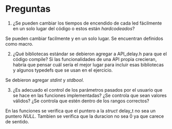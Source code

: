 # Preguntas

1. ¿Se pueden cambiar los tiempos de encendido de cada led fácilmente en un solo lugar 
del código o estos están _hardcodeados_?

Se pueden cambiar facilmente y en un solo lugar. Se encuentran definidos como macro.

2. ¿Qué bibliotecas estándar se debieron agregar a API_delay.h para que el código compile? Si las funcionalidades de una API propia crecieran, habría que pensar cuál sería el mejor lugar para incluir esas bibliotecas y algunos typedefs que se usan en el ejercicio.

Se debieron agregar _stdint_ y _stdbool_.

3. ¿Es adecuado el control de los parámetros pasados por el usuario que se hace en las funciones implementadas? ¿Se controla que sean valores válidos? ¿Se controla que estén dentro de los rangos correctos?

En las funciones se verifica que el puntero a la _struct_ delay_t no sea un puntero _NULL_. Tambien
se verifica que la duracion no sea 0 ya que carece de sentido. 
